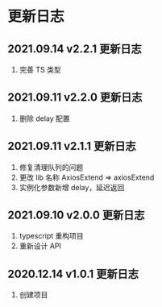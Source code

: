 # 更新日志

## 2021.09.14 v2.2.1 更新日志

1. 完善 TS 类型

## 2021.09.11 v2.2.0 更新日志

1. 删除 delay 配置

## 2021.09.11 v2.1.1 更新日志

1. 修复清理队列的问题
2. 更改 lib 名称 AxiosExtend => axiosExtend
3. 实例化参数新增 delay，延迟返回

## 2021.09.10 v2.0.0 更新日志

1. typescript 重构项目
2. 重新设计 API

## 2020.12.14 v1.0.1 更新日志

1. 创建项目
